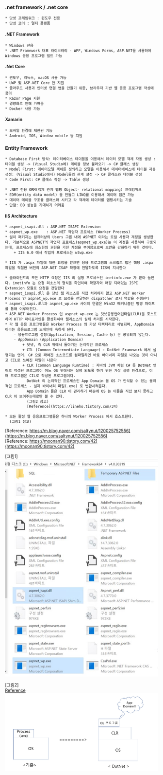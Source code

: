 ### .net framework / .net core
    * 닷넷 프레임워크 : 윈도우 전용
    * 닷넷 코어 : 멀티 플랫폼
    
#### .NET Framework
    * Windows 전용
    * .NET Framework 대표 라이브러리 - WPF, Windows Forms, ASP.NET을 사용하여 Windows 응용 프로그램 빌드 가능
#### .Net Core
    * 윈도우, 리눅스, macOS 사용 가능
    * UWP 및 ASP.NET Core 만 지원
    * 클라우드 사용과 인터넷 연결 앱을 만들기 위한, 브라우저 기반 웹 응용 프로그램 작성에 용이
    * Razor Page 지원
    * 경량화로 인해 가벼움
    * Docker 사용 가능
#### Xamarin
    * 모바일 환경에 제한된 기능
    * Android, IOS, Window mobile 등 지원

### Entity Framework
    * Database First 방식: 데이터베이스 테이블을 이용해서 데이터 모델 객체 자동 생성 : 테이블 생성 -> (Visual Studio에) 테이블 정보 불러오기 -> C# 클래스 생성
    * Model First: 데이터모델 객체를 정의하고 모델을 이용해서 데이터베이스에 테이블 자동 생성: (Visual Studio에서) Model들의 관계 설정 -> C# 클래스와 테이블 생성
    * Code First: C# 클래스 작성 -> Table 생성

    * .NET 전용 ORM(객체 관계 맵핑 Object- relational mapping) 프레임워크
    * EDM(entity data model) 을 만들고 LINQ를 이용해서 데이터 접근 가능
    * 데이터 테이블 구조를 클래스화 시키고 각 객체에 데이터를 맵핑시키는 기술
    * 단점: DB 성능을 기대하기 어려움

#### IIS Architecture
    * aspnet_isapi.dll : ASP.NET ISAPI Extension
    * aspnet_wp.exe    : ASP.NET 작업자 프로세스 (Worker Process)
    * 설치 패키지는 컴퓨터상의 Users 그룹 내에 ASPNET 이라는 로컬 사용자 계정을 생성한다. 기본적으로 ASPNET의 작업자 프로세스(aspnet_wp.exe)는 이 계정을 사용하여 구동되는데, 프로세스에 최소한의 권한을 가진 계정을 부여함으로써 보안을 강화하기 위한 것이다.
        + IIS 6.0 에서 작업자 프로세스는 w3wp.exe

    * IIS 가 .aspx 파일에 대한 요청을 받으면 응용 프로그램의 스크립트 맵은 해당 .aspx 파일을 적절한 버전의 ASP.NET ISAP 확장에 전달하도록 IIS에 지시한다

    * 클라이언트의 모든 HTTP 요청은 IIS 의 실행 프로세스인 inetinfo.exe 가 받아 들인다. inetinfo 는 요청 리소스의 형식을 확인하여 확장자와 매핑 되어있는 ISPI Extension 모듈로 요청을 전달한다
    * aspnet_isapi.dll 은 닷넷 웹 리소스를 직접 처리하지 않고 ASP.NET Worker Process 인 aspnet_wp.exe 로 요청을 전달하는 dispatcher 로서 역할을 수행한다
    * aspnet_isapi.dll과 aspnet_wp.exe 사이의 연결은 Win32 메커니즘인 명명 파이프를 통해 이루어진다.
    * ASP.NET Worker Process 인 aspnet_wp.exe 는 닷넷공용언어런타임(CLR)을 호스트하며 HTTP 파이프라인을 활성화하여 웹리소스의 실제 처리를 시작한다.
    * 각 웹 응용 프로그램들은 Worker Process 의 가상 디렉터리로 식별되며, AppDomain 이라는 응용프로그램 도메인에 속하게 된다.
        - 응용프로그램 설정(Application, Session, Cache 등) 은 공유되지 않는다.
        - AppDomain (Application Domain)
            + 닷넷, 즉 CLR 위에서 돌아가는 논리적인 프로세스
            + CIL (Common Intermediate Language) : DotNet Framework 에서 실행되는 언어. C# 으로 짜여진 소스코드를 컴파일하면 바로 바이너리 파일로 나오는 것이 아니고 CIL로 쓰여진 파일이 나온다
            + CLR (Common Language Runtime) : 자바의 JVM 처럼 C# 등 DotNet 언어로 작성된 프로그램이 어느 OS 위에서든 실행 되도록 하기 위한 가상 실행 환경으로, 이 때 프로그램은 CIL로 작성된 프로그램이다.
              DotNet 의 논리적인 프로세스인 App Domain 을 OS 가 인식할 수 있는 물리적인 프로세스 - 실제 바이너리 파일(.exe) 로 변환시켜준다.
              App Domain 들은 CLR 이 관리하기 때문에 OS 는 이들을 직접 보지 못하고 CLR 이 보여주는대로만 볼 수 있다.
              (그림2 참고)
              [Reference](https://lineho.tistory.com/34)
            
    * 모든 활성 웹 응용프로그램들은 하나의 Worker Process 에서 호스트한다.
      (그림1 참고)
[Reference: https://m.blog.naver.com/saltynut/120025752556](https://m.blog.naver.com/saltynut/120025752556)  </br>
[Reference: https://moonan90.tistory.com/42](https://moonan90.tistory.com/42)

[그림1] </br>
<img src="../images/aspnet_isapi_dll_location.jpg" style="width:520px;"/>

[그림2] </br>
[Reference](https://korsa.tistory.com/17)</br>
<img src="../images/appdomain_cil.PNG" style="width:520px;"/>



